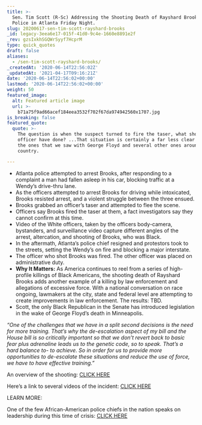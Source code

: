 ```yaml
---
title: >-
  Sen. Tim Scott (R-Sc) Addressing the Shooting Death of Rayshard Brooks by
  Police in Atlanta Friday Night.
slug: 20200617-sen-tim-scott-rayshard-brooks
_id: legacy-3eea6e17-015f-41d0-9c4e-1660e8891e2f
_rev: gzsIxkhSGQWrSyyf7HcprM
type: quick_quotes
draft: false
aliases:
  - /sen-tim-scott-rayshard-brooks/
_createdAt: '2020-06-14T22:56:02Z'
_updatedAt: '2021-04-17T09:16:21Z'
date: '2020-06-14T22:56:02+00:00'
lastmod: '2020-06-14T22:56:02+00:00'
weight: 50
featured_image:
  alt: Featured article image
  url: >-
    b71a75f9ad66acef184eea3532f702f67da974942560x1707.jpg
is_breaking: false
featured_quote:
  quote: >-
    The question is when the suspect turned to fire the taser, what should the
    officer have done? ...That situation is certainly a far less clear one than
    the ones that we saw with George Floyd and several other ones around the
    country.

---
```

* Atlanta police attempted to arrest Brooks, after responding to a complaint a man had fallen asleep in his car, blocking traffic at a Wendy’s drive-thru lane.
* As the officers attempted to arrest Brooks for driving while intoxicated, Brooks resisted arrest, and a violent struggle between the three ensued.
* Brooks grabbed an officer’s taser and attempted to flee the scene.
* Officers say Brooks fired the taser at them, a fact investigators say they cannot confirm at this time.
* Video of the White officers, taken by the officers body-camera, bystanders, and surveillance video capture different angles of the arrest, altercation, and shooting of Brooks, who was Black.
* In the aftermath, Atlanta’s police chief resigned and protestors took to the streets, setting the Wendy’s on fire and blocking a major interstate.
* The officer who shot Brooks was fired. The other officer was placed on administrative duty.
* **Why It Matters:** As America continues to reel from a series of high-profile killings of Black Americans, the shooting death of Rayshard Brooks adds another example of a killing by law enforcement and allegations of excessive force. With a national conversation on race ongoing, lawmakers at the city, state and federal level are attempting to create improvements in law enforcement. The results: TBD.
* Scott, the only Black Republican in the Senate has introduced legislation in the wake of George Floyd’s death in Minneapolis.

_“One of the challenges that we have in a split second decisions is the need for more training. That’s why the de-escalation aspect of my bill and the House bill is so critically important so that we don’t revert back to basic fear plus adrenaline leads us to the genetic code, so to speak. That’s a hard balance to- to achieve. So in order for us to provide more opportunities to de-escalate these situations and reduce the use of force, we have to have effective training.”_

An overview of the shooting: [CLICK HERE](https://apnews.com/e5741e6b7d1a3c9be991201d21b90e13)

Here’s a link to several videos of the incident: [CLICK HERE](https://www.cnn.com/2020/06/14/us/rayshard-brooks-videos-final-moments/index.html)

LEARN MORE:

One of the few African-American police chiefs in the nation speaks on leadership during this time of crisis: [CLICK HERE](https://smarthernews.com/chief-williams/)
